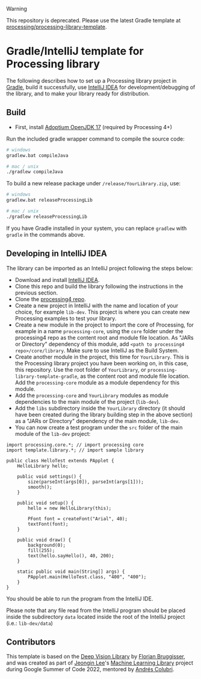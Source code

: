 > [!WARNING]
> This repository is deprecated. Please use the latest Gradle template at [processing/processing-library-template](https://github.com/processing/processing-library-template).

# Gradle/IntelliJ template for Processing library 

The following describes how to set up a Processing library project in [Gradle](https://gradle.org/), build it successfully, use [IntelliJ IDEA](https://www.jetbrains.com/idea/) for development/debugging of the library, and to make your library ready for distribution.

## Build
- First, install [Adoptium OpenJDK 17](https://adoptium.net/) (required by Processing 4+)

Run the included gradle wrapper command to compile the source code:

```bash
# windows
gradlew.bat compileJava

# mac / unix
./gradlew compileJava
```

To build a new release package under `/release/YourLibrary.zip`, use:

```bash
# windows
gradlew.bat releaseProcessingLib

# mac / unix
./gradlew releaseProcessingLib
```

If you have Gradle installed in your system, you can replace ```gradlew``` with ```gradle``` in the commands above.

## Developing in IntelliJ IDEA

The library can be imported as an IntelliJ project following the steps below:

- Download and install [IntelliJ IDEA](https://www.jetbrains.com/idea/download/).
- Clone this repo and build the library following the instructions in the previous section.
- Clone the [processing4 repo](https://github.com/processing/processing4).
- Create a new project in IntelliJ with the name and location of your choice, for example ```lib-dev```. This project is where you can create new Processing examples to test your library.
- Create a new module in the project to import the core of Processing, for example in a name ```processing-core```, using the ```core``` folder under the processing4 repo as the content root and module file location. As "JARs or Directory" dependency of this module, add ```<path to processing4 repo>/core/library```. Make sure to use IntelliJ as the Build System.
- Create another module in the project, this time for ```YourLibrary```. This is the Processing library project you have been working on, in this case, this repository. Use the root folder of ```YourLibrary```, or ```processing-library-template-gradle```, as the content root and module file location. Add the ```processing-core``` module as a module dependency for this module.
- Add the ```processing-core``` and ```YourLibrary``` modules as module dependencies to the main module of the project (```lib-dev```). 
- Add the ```libs``` subdirectory inside the ```YourLibrary``` directory (it should have been created during the library building step in the above section) as a "JARs or Directory" dependency of the main module, ```lib-dev```.
- You can now create a test program under the ```src``` folder of the main module of the ```lib-dev``` project:

```
import processing.core.*; // import processing core
import template.library.*; // import sample library

public class HelloTest extends PApplet {
    HelloLibrary hello;

    public void settings() {
        size(parseInt(args[0]), parseInt(args[1]));
        smooth();
    }

    public void setup() {
        hello = new HelloLibrary(this);

        PFont font = createFont("Arial", 40);
        textFont(font);
    }

    public void draw() {
        background(0);
        fill(255);
        text(hello.sayHello(), 40, 200);
    }

    static public void main(String[] args) {
        PApplet.main(HelloTest.class, "400", "400");
    }
}
```

You should be able to run the program from the IntelliJ IDE.

Please note that any file read from the IntelliJ program should be placed inside the subdirectory ```data``` located inside the root of the IntelliJ project (i.e.: ```lib-dev/data```)

## Contributors

This template is based on the [Deep Vision Library](https://github.com/cansik/deep-vision-processing) by [Florian Bruggisser](https://github.com/cansik), and was created as part of [Jeongin Lee](https://github.com/jjeongin)'s [Machine Learning Library](https://github.com/jjeongin/ml4processing) project during Google Summer of Code 2022, mentored by [Andrés Colubri](https://github.com/codeanticode).

